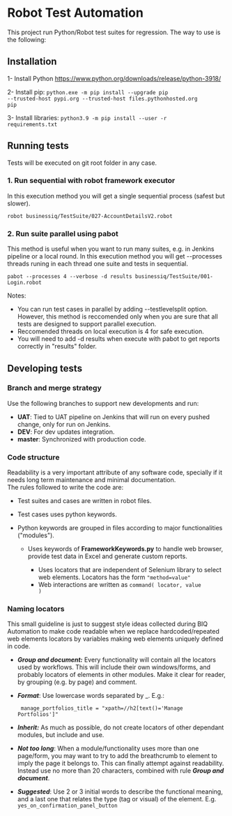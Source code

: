 # Robot Test Automation
This project run Python/Robot test suites for regression. The way to use is the following:

## Installation
1- Install Python https://www.python.org/downloads/release/python-3918/

2- Install pip: <code>python.exe -m pip install --upgrade pip --trusted-host pypi.org --trusted-host files.pythonhosted.org pip</code>

3- Install libraries: <code>python3.9 -m pip install --user -r requirements.txt</code>

## Running tests
Tests will be executed on git root folder in any case.
### 1. Run sequential with robot framework executor
   In this execution method you will get a single sequential process (safest but slower).
   <pre><code>robot businessiq/TestSuite/027-AccountDetailsV2.robot</code></pre>

### 2. Run suite parallel using pabot
   This method is useful when you want to run many suites, e.g. in Jenkins pipeline or a local round.   In this execution method you will get --processes threads runing in each thread one suite and tests in sequential.
   <pre><code>pabot --processes 4 --verbose -d results businessiq/TestSuite/001-Login.robot</code></pre>
   Notes:

   * You can run test cases in parallel by adding --testlevelsplit option.  However, this method is reccomended only when you are sure that all tests are designed to support parallel execution.
   * Reccomended threads on local execution is 4 for safe execution.
   * You will need to add -d results when execute with pabot to get reports correctly in "results" folder.

## Developing tests
### Branch and merge strategy
Use the following branches to support new developments and run:
   * **UAT**: Tied to UAT pipeline on Jenkins that will run on every pushed change, only for run on Jenkins.
   * **DEV**: For dev updates integration.   
   * **master**: Synchronized with production code.

### Code structure
Readability is a very important attribute of any software code, specially if it needs long term maintenance and minimal documentation.   
The rules followed to write the code are:
   * Test suites and cases are written in robot files.
   * Test cases uses python keywords.
   * Python keywords are grouped in files according to major functionalities ("modules").

     - Uses keywords of **FrameworkKeywords.py** to handle web browser, provide test data in Excel and generate custom reports.

         - Uses locators that are independent of Selenium library to select web elements. Locators has the form <code>"method=value"</code>
         - Web interactions are written as <code>command( locator, value )</code>
     
     
### Naming locators 
This small guideline is just to suggest style ideas collected during BIQ Automation to make code readable when we replace hardcoded/repeated web elements locators by variables making web elements uniquely defined in code.

   *  ***Group and document:*** Every functionality will contain all the locators used by workflows.  This will include their own windows/forms, and probably locators of elements in other modules.   Make it clear for reader, by grouping (e.g. by page) and comment.
   *  ***Format***: Use lowercase words separated by _.  E.g.:

         <code> manage_portfolios_title = "xpath=//h2[text()='Manage Portfolios']"</code> 
   *  ***Inherit:*** As much as possible, do not create locators of other dependant modules, but include and use.
   *  ***Not too long***: When a module/functionality uses more than one page/form, you may want to try to add the breathcrumb to element to imply the page it belongs to.   This can finally attempt against readability.   Instead use no more than 20 characters, combined with rule ***Group and document***.
   *  ***Suggested***: Use 2 or 3 initial words to describe the functional meaning, and a last one that relates the type (tag or visual) of the element.  E.g. <code>yes_on_confirmation_panel_button</code>
